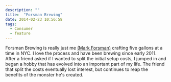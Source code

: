 ```yaml
---
description: ""
title:  "Forsman Brewing"
date: 2014-02-23 10:56:58
tags:
  - Consumer
  - feature
---
```


Forsman Brewing is really just me [(Mark Forsman)](https://twitter.com/mforsman "Mark Forsman on twitter") crafting five gallons at a time in NYC. I love the process and have been brewing since early 2011. After a friend asked if I wanted to split the initial setup costs, I jumped in and began a hobby that has evolved into an important part of my life. The friend that split the costs eventually lost interest, but continues to reap the benefits of the monster he's created.

